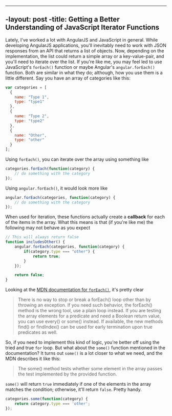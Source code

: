 
----
 -layout: post
 -title: Getting a Better Understanding of JavaScript Iterator Functions
 ----

Lately, I've worked a lot with AngularJS and JavaScript in general. While developing AngularJS applications, you'll inevitably need to work with JSON responses from an API that returns a list of objects. Now, depending on the implementation, the list could return a simple array or a key-value-pair, and you'll need to iterate over the list. If you're like me, you may feel led to use JavaScript's `forEach()` function or maybe Angular's `angular.forEach()` function. Both are similar in what they do; although, how you use them is a little different. Say you have an array of categories like this:

```javascript
var categories = [
  {
    name: "Type 1",
    type: "type1"
  },
  {
    name: "Type 2",
    type: "type2"
  },
  {
    name: "Other",
    type: "other"
  }
];
```
Using `forEach()`, you can iterate over the array using something like 
```javascript
categories.forEach(function(category) { 
    // do something with the category 
});
```
Using `angular.forEach()`, it would look more like
```javascript
angular.forEach(categories, function(category) {
	// do something with the category
});
```

When used for iteration, these functions actually create a **callback** for each of the items in the
array. What this means is that (if you're like me) the following may not behave as you expect

```javascript
// This will always return false
function includesOther() {
	angular.forEach(categories, function(category) {
		if(category.type === "other") {
			return true;
		}
	});

	return false;
}
```
Looking at the [MDN documentation for `forEach()`](https://developer.mozilla.org/en-US/docs/Web/JavaScript/Reference/Global_Objects/Array/forEach?v=example), it's pretty clear

> There is no way to stop or break a forEach() loop other than by throwing an exception. If you need such behavior, the forEach() method is the wrong tool, use a plain loop instead. If you are testing the array elements for a predicate and need a Boolean return value, you can use every() or some() instead. If available, the new methods find() or findIndex() can be used for early termination upon true predicates as well.

So, if you need to implement this kind of logic, you're better off using the tried and true `for` loop. But what about the `some()` function mentioned in the documentation? It turns out `some()` is a lot closer to what we need, and the MDN describes it like this:

> The some() method tests whether some element in the array passes the test implemented by the provided function.

`some()` will return `true` immediately if one of the elements in the array matches the condition;
otherwise, it'll return `false`. Pretty handy.

```javascript 
categories.some(function(category) {
	return category.type === 'other';
});
```
